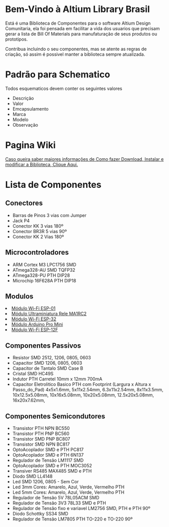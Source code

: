 <h1>Bem-Vindo à Altium Library Brasil</h1>

Está é uma Biblioteca de Componentes para o software Altium Design Comunitaria, ela foi pensada em facilitar a vida dos usuarios que precisam gerar a lista de Bill Of Materials para manufaturação de seus produtos ou prototipos.

Contribua incluindo o seu componentes, mas se atente as regras de criação, só assim é possivel manter a biblioteca sempre atualizada.


<h1>Padrão para Schematico</h1>

Todos esquematicos devem conter os seguintes valores

<ul>
  <li>Descrição</li>
  <li>Valor</li>
  <li>Emcapsulamento</li>
  <li>Marca</li>
  <li>Modelo</li>
  <li>Observação</li>
</ul>

<h1>Pagina Wiki</h1>

<div><a href="https://github.com/adrianlemos/altium_library_brasil/wiki">Caso queira saber maiores informações de Como fazer Download, Instalar e modificar a Biblioteca, Clique Aqui.</a></div>

<h1>Lista de Componentes</h1>

<h2>Conectores</h2>
<ul>
	<li>Barras de Pinos 3 vias com Jumper</li>
	<li>Jack P4</li>
	<li>Conector KK 3 vias 180º</li>
	<li>Conector BR3R 5 vias 90º</li>
	<li>Conector KK 2 Vias 180º</li>
</ul>


<h2>Microcontroladores</h2>
<ul>
	<li>ARM Cortex M3 LPC1756 SMD</li>
	<li>ATmega328-AU SMD TQFP32</li>
	<li>ATmega328-PU PTH DIP28</li>
	<li>Microchip 16F628A PTH DIP18</li>
</ul>


<h2>Modulos</h2>
<u>
	<li>Módulo Wi-Fi ESP-01</li>
	<li>Módulo Ultraminiatura Rele MA1RC2</li>
	<li>Módulo Wi-Fi ESP-32</li>
	<li>Módulo Arduino Pro Mini</li>
	<li>Módulo Wi-Fi ESP-12F</li>
</u>


<h2>Componentes Passivos</h2>
<ul>
	<li>Resistor 	SMD 2512, 1206, 0805, 0603</li>
	<li>Capacitor 	SMD 1206, 0805, 0603</li>
	<li>Capacitor de Tantalo SMD Case B</li>
	<li>Cristal SMD HC49S </li>
	<li>Indutor PTH Carretel 10mm x 12mm 700mA</li>
	<li>Capacitor Eletrolitico Basico PTH com Footprint (Largura x Altura x Passo_do_Pad) 4x5x1.6mm, 5x11x2.54mm, 6.3x11x2.54mm, 8x11x3.5mm, 10x12.5x5.08mm, 10x16x5.08mm, 10x20x5.08mm, 12.5x20x5.08mm, 16x20x7.62mm,  </li>
</ul>


<h2>Componentes Semicondutores</h2>
<ul>
	<li>Transistor PTH NPN BC550</li>
	<li>Transistor PTH PNP BC560</li>
	<li>Transistor SMD PNP BC807</li>
	<li>Transistor SMD NPN BC817</li>
	<li>OptoAcoplador SMD e PTH PC817</li>
	<li>OptoAcoplador SMD e PTH 6N137</li>
	<li>Regulador de Tensão LM1117 SMD</li>
	<li>OptoAcoplador SMD e PTH MOC3052</li>
	<li>Transiver RS485 MAX485 SMD e PTH</li>
	<li>Diodo SMD LL4148</li>
	<li>Led SMD 1206, 0805 - Sem Cor</li>
	<li>Led 3mm Cores: Amarelo, Azul, Verde, Vermelho PTH</li>
	<li>Led 5mm Cores: Amarelo, Azul, Verde, Vermelho PTH</li>
	<li>Regulador de Tensão 5V 78L05ACM SMD</li>
	<li>Regulador de Tensão 3V3 78L33 SMD e PTH</li>
	<li>Regulador de Tensão fixo e variavel LM2756 SMD, PTH e PTH 90º</li>
	<li>Diodo Schottky SS34 SMD</li>
	<li>Regulador de Tensão LM7805 PTH TO-220 e TO-220 90º</li>
</ul>







